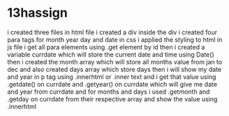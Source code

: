 # 13hassign
i created three files in html file i created  a div inside the div i created four para tags for month year day and date in css i applied the styling to html in js
file i get all para elements using .get element by id then i created a variable currdate which will store the current date and time using Date() then i created the month array which will store all months value from jan to dec and also created days array which store days then i will show my date and year in p tag using .innerhtml or .inner text and i get that value using .getdate() on currdate and .getyear() on currdate which will give me date and year from currdate and for months and days i used .getmonth and .getday on currdate from  their respective array and show the value using .innerhtml
